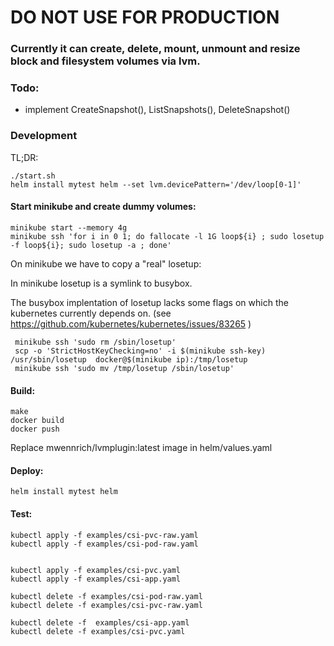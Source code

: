 
# DO NOT USE FOR PRODUCTION #

### Currently it can create, delete, mount, unmount and resize block and filesystem volumes via lvm.

### Todo:
* implement CreateSnapshot(), ListSnapshots(), DeleteSnapshot()

### Development

TL;DR:
```
./start.sh
helm install mytest helm --set lvm.devicePattern='/dev/loop[0-1]'
```

#### Start minikube and create dummy volumes:
```
minikube start --memory 4g
minikube ssh 'for i in 0 1; do fallocate -l 1G loop${i} ; sudo losetup -f loop${i}; sudo losetup -a ; done'
```

On minikube we have to copy a "real" losetup:

In minikube losetup is a symlink to busybox.

The busybox implentation of losetup lacks some flags on which the kubernetes currently depends on.
(see https://github.com/kubernetes/kubernetes/issues/83265 )

```
 minikube ssh 'sudo rm /sbin/losetup'
 scp -o 'StrictHostKeyChecking=no' -i $(minikube ssh-key) /usr/sbin/losetup  docker@$(minikube ip):/tmp/losetup
 minikube ssh 'sudo mv /tmp/losetup /sbin/losetup'
```

#### Build:
```
make
docker build
docker push
```

Replace mwennrich/lvmplugin:latest image in helm/values.yaml


#### Deploy:
```
helm install mytest helm
```

#### Test:
```
kubectl apply -f examples/csi-pvc-raw.yaml
kubectl apply -f examples/csi-pod-raw.yaml


kubectl apply -f examples/csi-pvc.yaml
kubectl apply -f examples/csi-app.yaml

kubectl delete -f examples/csi-pod-raw.yaml
kubectl delete -f examples/csi-pvc-raw.yaml

kubectl delete -f  examples/csi-app.yaml
kubectl delete -f examples/csi-pvc.yaml
```
